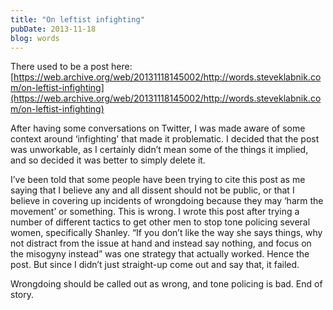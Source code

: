 ```yaml
---
title: "On leftist infighting"
pubDate: 2013-11-18
blog: words
---
```



There used to be a post here: [https://web.archive.org/web/20131118145002/http://words.steveklabnik.com/on-leftist-infighting](https://web.archive.org/web/20131118145002/http://words.steveklabnik.com/on-leftist-infighting)

After having some conversations on Twitter, I was made aware of some context around ‘infighting’ that made it problematic. I decided that the post was unworkable, as I certainly didn’t mean some of the things it implied, and so decided it was better to simply delete it.

I’ve been told that some people have been trying to cite this post as me saying that I believe any and all dissent should not be public, or that I believe in covering up incidents of wrongdoing because they may ‘harm the movement’ or something. This is wrong. I wrote this post after trying a number of different tactics to get other men to stop tone policing several women, specifically Shanley. “If you don’t like the way she says things, why not distract from the issue at hand and instead say nothing, and focus on the misogyny instead” was one strategy that actually worked. Hence the post. But since I didn’t just straight-up come out and say that, it failed.

Wrongdoing should be called out as wrong, and tone policing is bad. End of story.
